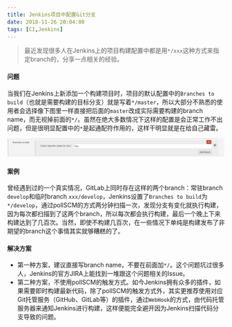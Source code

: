 ```yaml
---
title: Jenkins项目中配置Git分支
date: 2018-11-26 20:04:00
tags: [CI,Jenkins]
---
```


> 最近发现很多人在Jenkins上的项目构建配置中都是用`*/xxx`这种方式来指定branch的，分享一点相关的经验。

#### 问题
当我们在Jenkins上新添加一个构建项目时，项目的默认配置中的`Branches to build`（也就是需要构建的目标分支）就是写着`*/master`，所以大部分不熟悉的使用者会选择像下图里一样直接把后面的`master`改成实际需要构建的branch name，而无视掉前面的`*/`。虽然在绝大多数情况下这样的配置是会正常工作不出问题，但是很明显配置中的`*`是起通配符作用的，这样干明显就是在给自己藏雷。  

![Jenkins branch](https://raw.githubusercontent.com/lev-gc/lev-gc.github.io/source/source/_posts/ci/branch-name-in-jenkins/jenkins_branch.png)

#### 案例
曾经遇到过的一个真实情况，GitLab上同时存在这样的两个branch：常驻branch `develop`和临时branch `xxx/develop`，Jenkins设置了`Branches to build`为`*/develop`，通过pollSCM的方式两分钟扫描一次，发现分支有变化就执行构建，因为每次都扫描到了这两个branch，所以每次都会执行构建，最后一个晚上下来构建达到了几百次。当然，即使不构建几百次，在一些情况下单纯是构建发布了非期望的branch这个事情其实就够糟糕的了。

####  解决方案
- 第一种方案，建议直接写branch name，不要在前面加`*/`。这个问题坑过很多人，Jenkins的官方JIRA上能找到一堆跟这个问题相关的Issue。
- 第二种方案，不使用pollSCM的触发方式。如今Jenkins拥有众多的插件，如果需要即时构建最新代码，除了pollSCM的触发方式外，其实更推荐使用对应Git托管服务（GitHub、GitLab等）的插件，通过`WebHook`的方式，由代码托管服务器来通知Jenkins进行构建，这样便能完全避开因为Jenkins扫描代码分支导致的问题。